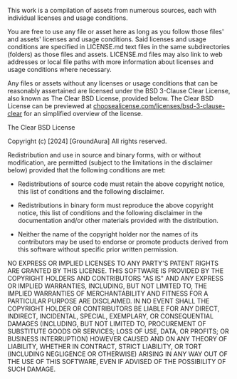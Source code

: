This work is a compilation of assets from numerous sources, each with individual licenses and usage conditions.

You are free to use any file or asset here as long as you follow those files' and assets' licenses and usage conditions. Said licenses and usage conditions are specified in LICENSE.md text files in the same subdirectories (folders) as those files and assets. LICENSE.md files may also link to web addresses or local file paths with more information about licenses and usage conditions where necessary.

Any files or assets without any licenses or usage conditions that can be reasonably assertained are licensed under the BSD 3-Clause Clear License, also known as The Clear BSD License, provided below. The Clear BSD License can be previewed at [choosealicense.com/licenses/bsd-3-clause-clear](https://choosealicense.com/licenses/bsd-3-clause-clear/) for an simplified overview of the license.

The Clear BSD License

Copyright (c) [2024] [GroundAura]
All rights reserved.

Redistribution and use in source and binary forms, with or without
modification, are permitted (subject to the limitations in the disclaimer
below) provided that the following conditions are met:

- Redistributions of source code must retain the above copyright notice, this list of conditions and the following disclaimer.

- Redistributions in binary form must reproduce the above copyright notice, this list of conditions and the following disclaimer in the documentation and/or other materials provided with the distribution.

- Neither the name of the copyright holder nor the names of its contributors may be used to endorse or promote products derived from this software without specific prior written permission.

NO EXPRESS OR IMPLIED LICENSES TO ANY PARTY'S PATENT RIGHTS ARE GRANTED BY
THIS LICENSE. THIS SOFTWARE IS PROVIDED BY THE COPYRIGHT HOLDERS AND
CONTRIBUTORS "AS IS" AND ANY EXPRESS OR IMPLIED WARRANTIES, INCLUDING, BUT NOT
LIMITED TO, THE IMPLIED WARRANTIES OF MERCHANTABILITY AND FITNESS FOR A
PARTICULAR PURPOSE ARE DISCLAIMED. IN NO EVENT SHALL THE COPYRIGHT HOLDER OR
CONTRIBUTORS BE LIABLE FOR ANY DIRECT, INDIRECT, INCIDENTAL, SPECIAL,
EXEMPLARY, OR CONSEQUENTIAL DAMAGES (INCLUDING, BUT NOT LIMITED TO,
PROCUREMENT OF SUBSTITUTE GOODS OR SERVICES; LOSS OF USE, DATA, OR PROFITS; OR
BUSINESS INTERRUPTION) HOWEVER CAUSED AND ON ANY THEORY OF LIABILITY, WHETHER
IN CONTRACT, STRICT LIABILITY, OR TORT (INCLUDING NEGLIGENCE OR OTHERWISE)
ARISING IN ANY WAY OUT OF THE USE OF THIS SOFTWARE, EVEN IF ADVISED OF THE
POSSIBILITY OF SUCH DAMAGE.
